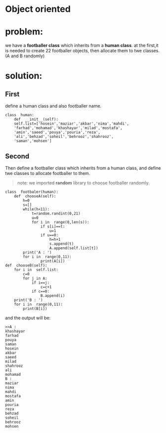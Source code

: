 # Object oriented


# problem:

we have a **footballer class** which inherits from a **human class**.
at the first,it is needed to create 22 footballer objects,
then allocate them to twe classes. (A and B randomly)

# solution:
## First

define a human class and also footballer name.

    class  human:
	    def  __init__(self):
		self.list=['hosein','maziar','akbar','nima','mahdi',
		'farhad','mohamad','khashayar','milad','mostafa',
		'amin','saeed','pouya','pouria','reza',
		'ali','behzad','soheil','behrooz','shahrooz',
		'saman','mohsen']

## Second

Then define a footballer class which inherits from a human class,
and define twe classes to allocate footballer to them.

> note:
> we imported **random** library to choose footballer randomly.

	class  footbaler(human):
		def  chooseA(self):
			h=0
			s=[]
			while(h<11):
				t=random.randint(0,21)
				u=0
				for i in  range(0,len(s)):
					if s[i]==t:
						u=1
					if u==0:
						h=h+1
						s.append(t)
						A.append(self.list[t])
			print('A : ')
			for i in  range(0,11):
					print(A[i])
	def  chooseB(self):
		for i in  self.list:
			c=0
			for j in A:
				if i==j:
					c=c+1
				if c==0:
					B.append(i)
		print('B : ')
		for i in  range(0,11):
			print(B[i])
 

and the output will be:

    >>A : 
	khashayar
	farhad
	pouya
	saman
	hosein
	akbar
	saeed
	milad
	shahrooz
	ali
	mohamad
	B : 
	maziar
	nima
	mahdi
	mostafa
	amin
	pouria
	reza
	behzad
	soheil
	behrooz
	mohsen
